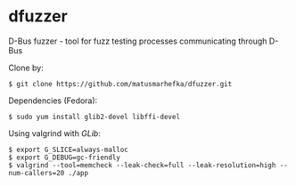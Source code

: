 dfuzzer
=======

D-Bus fuzzer - tool for fuzz testing processes communicating through D-Bus


Clone by:

    $ git clone https://github.com/matusmarhefka/dfuzzer.git


Dependencies (Fedora):

    $ sudo yum install glib2-devel libffi-devel


Using valgrind with _GLib_:

    $ export G_SLICE=always-malloc
    $ export G_DEBUG=gc-friendly
    $ valgrind --tool=memcheck --leak-check=full --leak-resolution=high --num-callers=20 ./app

